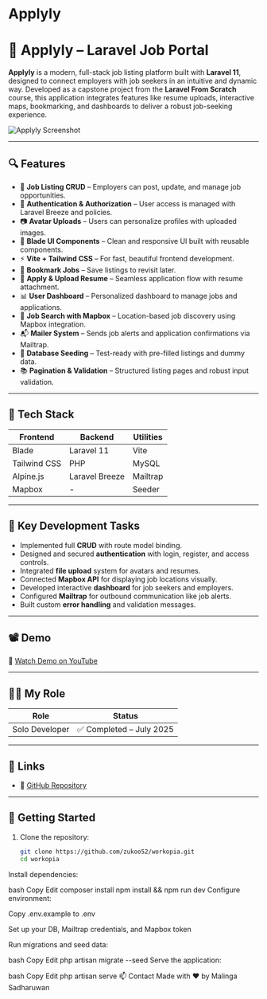 # Applyly
# 🧾 Applyly – Laravel Job Portal

**Applyly** is a modern, full-stack job listing platform built with **Laravel 11**, designed to connect employers with job seekers in an intuitive and dynamic way. Developed as a capstone project from the **Laravel From Scratch** course, this application integrates features like resume uploads, interactive maps, bookmarking, and dashboards to deliver a robust job-seeking experience.

![Applyly Screenshot](Projects/workopia.png)

---

## 🔍 Features

- 📝 **Job Listing CRUD** – Employers can post, update, and manage job opportunities.
- 🔐 **Authentication & Authorization** – User access is managed with Laravel Breeze and policies.
- 📷 **Avatar Uploads** – Users can personalize profiles with uploaded images.
- 🧩 **Blade UI Components** – Clean and responsive UI built with reusable components.
- ⚡ **Vite + Tailwind CSS** – For fast, beautiful frontend development.
- 📌 **Bookmark Jobs** – Save listings to revisit later.
- 📄 **Apply & Upload Resume** – Seamless application flow with resume attachment.
- 📊 **User Dashboard** – Personalized dashboard to manage jobs and applications.
- 🧭 **Job Search with Mapbox** – Location-based job discovery using Mapbox integration.
- 📬 **Mailer System** – Sends job alerts and application confirmations via Mailtrap.
- 🧪 **Database Seeding** – Test-ready with pre-filled listings and dummy data.
- 📚 **Pagination & Validation** – Structured listing pages and robust input validation.

---

## 🧰 Tech Stack

| Frontend | Backend | Utilities |
|----------|---------|-----------|
| Blade    | Laravel 11 | Vite |
| Tailwind CSS | PHP | MySQL |
| Alpine.js | Laravel Breeze | Mailtrap |
| Mapbox | - | Seeder |

---

## 🧠 Key Development Tasks

- Implemented full **CRUD** with route model binding.
- Designed and secured **authentication** with login, register, and access controls.
- Integrated **file upload** system for avatars and resumes.
- Connected **Mapbox API** for displaying job locations visually.
- Developed interactive **dashboard** for job seekers and employers.
- Configured **Mailtrap** for outbound communication like job alerts.
- Built custom **error handling** and validation messages.

---

## 📽 Demo

🔗 [Watch Demo on YouTube](https://youtu.be/YOUR_YOUTUBE_DEMO)

---

## 🧑‍💻 My Role

| Role          | Status              |
|---------------|---------------------|
| Solo Developer | ✅ Completed – July 2025 |

---

## 🔗 Links

- 🔧 [GitHub Repository](https://github.com/zukoo52/workopia)


---

## 🚀 Getting Started

1. Clone the repository:
   ```bash
   git clone https://github.com/zukoo52/workopia.git
   cd workopia
Install dependencies:

bash
Copy
Edit
composer install
npm install && npm run dev
Configure environment:

Copy .env.example to .env

Set up your DB, Mailtrap credentials, and Mapbox token

Run migrations and seed data:

bash
Copy
Edit
php artisan migrate --seed
Serve the application:

bash
Copy
Edit
php artisan serve
📫 Contact
Made with ❤️ by Malinga Sadharuwan


